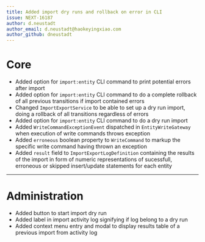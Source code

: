 ```yaml
---
title: Added import dry runs and rollback on error in CLI
issue: NEXT-16187
author: d.neustadt
author_email: d.neustadt@haokeyingxiao.com 
author_github: dneustadt
---
```

# Core
* Added option for `import:entity` CLI command to print potential errors after import
* Added option for `import:entity` CLI command to do a complete rollback of all previous transitions if import contained errors
* Changed `ImportExportService` to be able to set up a dry run import, doing a rollback of all transitions regardless of errors  
* Added option for `import:entity` CLI command to do a dry run import
* Added `WriteCommandExceptionEvent` dispatched in `EntityWriteGateway` when execution of write commands throws exception
* Added `erroneous` boolean property to `WriteCommand` to markup the specific write command having thrown an exception
* Added `result` field to `ImportExportLogDefinition` containing the results of the import in form of numeric representations of sucessfull, erroneous or skipped insert/update statements for each entity
___
# Administration
* Added button to start import dry run
* Added label in import activity log signifying if log belong to a dry run
* Added context menu entry and modal to display results table of a previous import from activity log

